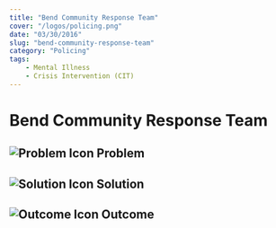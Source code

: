 ```yaml
---
title: "Bend Community Response Team"
cover: "/logos/policing.png"
date: "03/30/2016"
slug: "bend-community-response-team"
category: "Policing"
tags:
    - Mental Illness
    - Crisis Intervention (CIT)
---
```


# Bend Community Response Team

## ![Problem Icon](https://github.com/google/material-design-icons/raw/master/alert/1x_web/ic_error_outline_black_48dp.png "Problem") Problem

## ![Solution Icon](https://github.com/google/material-design-icons/raw/master/action/1x_web/ic_lightbulb_outline_black_48dp.png "Solution") Solution

## ![Outcome Icon](https://github.com/google/material-design-icons/raw/master/action/1x_web/ic_view_list_black_48dp.png "Outcome") Outcome
